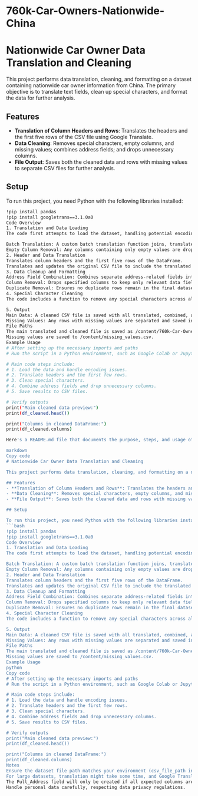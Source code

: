 # 760k-Car-Owners-Nationwide-China
# Nationwide Car Owner Data Translation and Cleaning

This project performs data translation, cleaning, and formatting on a dataset containing nationwide car owner information from China. The primary objective is to translate text fields, clean up special characters, and format the data for further analysis.

## Features
- **Translation of Column Headers and Rows**: Translates the headers and the first five rows of the CSV file using Google Translate.
- **Data Cleaning**: Removes special characters, empty columns, and missing values; combines address fields; and drops unnecessary columns.
- **File Output**: Saves both the cleaned data and rows with missing values to separate CSV files for further analysis.

## Setup

To run this project, you need Python with the following libraries installed:
```bash
!pip install pandas
!pip install googletrans==3.1.0a0
Code Overview
1. Translation and Data Loading
The code first attempts to load the dataset, handling potential encoding issues common with non-UTF-8 files. After successfully loading the CSV file, it performs the following tasks:

Batch Translation: A custom batch translation function joins, translates, and then splits back the data for efficient translation.
Empty Column Removal: Any columns containing only empty values are dropped.
2. Header and Data Translation
Translates column headers and the first five rows of the DataFrame.
Translates and updates the original CSV file to include the translated values.
3. Data Cleanup and Formatting
Address Field Combination: Combines separate address-related fields into a single "Full_Address" column if all required columns are present.
Column Removal: Drops specified columns to keep only relevant data fields.
Duplicate Removal: Ensures no duplicate rows remain in the final dataset.
4. Special Character Cleaning
The code includes a function to remove any special characters across all string columns. It also renames specific columns (e.g., renaming 'Birthday' to 'Date_of_birth') for consistency.

5. Output
Main Data: A cleaned CSV file is saved with all translated, combined, and formatted data.
Missing Values: Any rows with missing values are separated and saved in a separate CSV file.
File Paths
The main translated and cleaned file is saved as /content/760k-Car-Owners-Nationwide-China-csv-2020_cleaned.csv.
Missing values are saved to /content/missing_values.csv.
Example Usage
# After setting up the necessary imports and paths
# Run the script in a Python environment, such as Google Colab or Jupyter Notebook

# Main code steps include:
# 1. Load the data and handle encoding issues.
# 2. Translate headers and the first few rows.
# 3. Clean special characters.
# 4. Combine address fields and drop unnecessary columns.
# 5. Save results to CSV files.

# Verify outputs
print("Main cleaned data preview:")
print(df_cleaned.head())

print("Columns in cleaned DataFrame:")
print(df_cleaned.columns)

Here's a README.md file that documents the purpose, steps, and usage of the code.

markdown
Copy code
# Nationwide Car Owner Data Translation and Cleaning

This project performs data translation, cleaning, and formatting on a dataset containing nationwide car owner information from China. The primary objective is to translate text fields, clean up special characters, and format the data for further analysis.

## Features
- **Translation of Column Headers and Rows**: Translates the headers and the first five rows of the CSV file using Google Translate.
- **Data Cleaning**: Removes special characters, empty columns, and missing values; combines address fields; and drops unnecessary columns.
- **File Output**: Saves both the cleaned data and rows with missing values to separate CSV files for further analysis.

## Setup

To run this project, you need Python with the following libraries installed:
```bash
!pip install pandas
!pip install googletrans==3.1.0a0
Code Overview
1. Translation and Data Loading
The code first attempts to load the dataset, handling potential encoding issues common with non-UTF-8 files. After successfully loading the CSV file, it performs the following tasks:

Batch Translation: A custom batch translation function joins, translates, and then splits back the data for efficient translation.
Empty Column Removal: Any columns containing only empty values are dropped.
2. Header and Data Translation
Translates column headers and the first five rows of the DataFrame.
Translates and updates the original CSV file to include the translated values.
3. Data Cleanup and Formatting
Address Field Combination: Combines separate address-related fields into a single "Full_Address" column if all required columns are present.
Column Removal: Drops specified columns to keep only relevant data fields.
Duplicate Removal: Ensures no duplicate rows remain in the final dataset.
4. Special Character Cleaning
The code includes a function to remove any special characters across all string columns. It also renames specific columns (e.g., renaming 'Birthday' to 'Date_of_birth') for consistency.

5. Output
Main Data: A cleaned CSV file is saved with all translated, combined, and formatted data.
Missing Values: Any rows with missing values are separated and saved in a separate CSV file.
File Paths
The main translated and cleaned file is saved as /content/760k-Car-Owners-Nationwide-China-csv-2020_cleaned.csv.
Missing values are saved to /content/missing_values.csv.
Example Usage
python
Copy code
# After setting up the necessary imports and paths
# Run the script in a Python environment, such as Google Colab or Jupyter Notebook

# Main code steps include:
# 1. Load the data and handle encoding issues.
# 2. Translate headers and the first few rows.
# 3. Clean special characters.
# 4. Combine address fields and drop unnecessary columns.
# 5. Save results to CSV files.

# Verify outputs
print("Main cleaned data preview:")
print(df_cleaned.head())

print("Columns in cleaned DataFrame:")
print(df_cleaned.columns)
Notes
Ensure the dataset file path matches your environment (csv_file_path in the code).
For large datasets, translation might take some time, and Google Translate's API has usage limitations.
The Full_Address field will only be created if all expected columns are present; missing columns will produce a warning.
Handle personal data carefully, respecting data privacy regulations.
